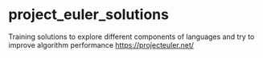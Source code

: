 # project_euler_solutions
Training solutions to explore different components of languages and try to improve algorithm performance 
https://projecteuler.net/
